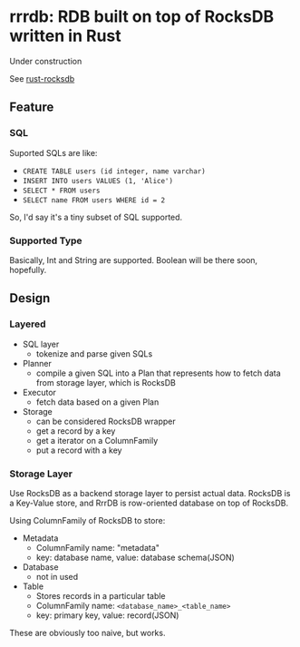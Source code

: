 # rrrdb: RDB built on top of RocksDB written in Rust

Under construction

See [rust-rocksdb](https://crates.io/crates/rocksdb)

## Feature

### SQL

Suported SQLs are like:

- `CREATE TABLE users (id integer, name varchar)`
- `INSERT INTO users VALUES (1, 'Alice')`
- `SELECT * FROM users`
- `SELECT name FROM users WHERE id = 2`

So, I'd say it's a tiny subset of SQL supported.

### Supported Type

Basically, Int and String are supported.
Boolean will be there soon, hopefully.

## Design

### Layered

- SQL layer
    - tokenize and parse given SQLs
- Planner
    - compile a given SQL into a Plan that represents how to fetch data from storage layer, which is RocksDB
- Executor
    - fetch data based on a given Plan
- Storage
    - can be considered RocksDB wrapper
    - get a record by a key
    - get a iterator on a ColumnFamily
    - put a record with a key

### Storage Layer

Use RocksDB as a backend storage layer to persist actual data.
RocksDB is a Key-Value store, and RrrDB is row-oriented database on top of RocksDB.

Using ColumnFamily of RocksDB to store:

- Metadata
    - ColumnFamily name: "metadata"
    - key: database name, value: database schema(JSON)
- Database
    - not in used
- Table
    - Stores records in a particular table
    - ColumnFamily name: `<database_name>_<table_name>`
    - key: primary key, value: record(JSON)

These are obviously too naive, but works.
